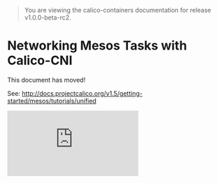 > You are viewing the calico-containers documentation for release v1.0.0-beta-rc2.

# Networking Mesos Tasks with Calico-CNI

This document has moved!

See: http://docs.projectcalico.org/v1.5/getting-started/mesos/tutorials/unified

[![Analytics](https://calico-ga-beacon.appspot.com/UA-52125893-3/calico-containers/docs/mesos/UsageGuideUnifiedCNI.md?pixel)](https://github.com/igrigorik/ga-beacon)
